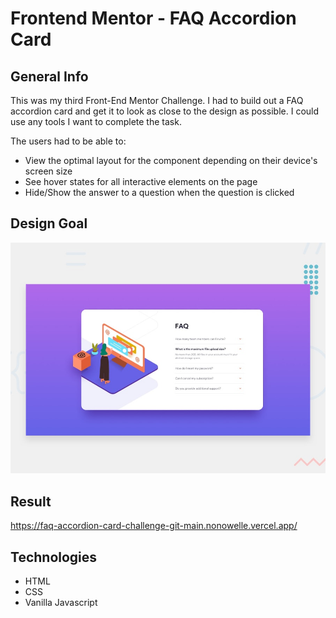 # Frontend Mentor - FAQ Accordion Card


## General Info
This was my third Front-End Mentor Challenge. I had to build out a FAQ accordion card and get it to look as close to the design as possible. I could use any tools I want to complete the task.

The users had to be able to: 
- View the optimal layout for the component depending on their device's screen size
- See hover states for all interactive elements on the page
- Hide/Show the answer to a question when the question is clicked

## Design Goal
![Design preview for the FAQ Accordion Card coding challenge](./design/desktop-preview.jpg)

## Result
https://faq-accordion-card-challenge-git-main.nonowelle.vercel.app/

## Technologies
* HTML
* CSS
* Vanilla Javascript


